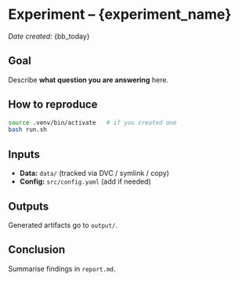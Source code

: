# Experiment – {experiment_name}
*Date created:* {bb_today}

## Goal
Describe **what question you are answering** here.

## How to reproduce
```bash
source .venv/bin/activate   # if you created one
bash run.sh
```

## Inputs
* **Data:** `data/` (tracked via DVC / symlink / copy)
* **Config:** `src/config.yaml` (add if needed)

## Outputs
Generated artifacts go to `output/`.

## Conclusion
Summarise findings in `report.md`.